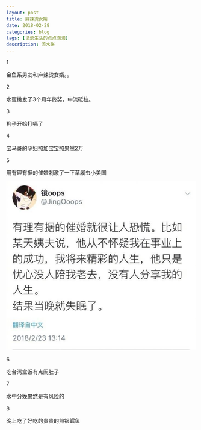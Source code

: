 ```yaml
---
layout: post
title: 麻辣烫女婿
date: 2018-02-28
categories: blog
tags: [记录生活的点点滴滴]
description: 流水账
---
```


1 

金鱼系男友和麻辣烫女婿。。

2

水蜜桃发了3个月年终奖，中流砥柱。

3

狗子开始打嗝了

4

宝马哥的孕妇照加宝宝照果然2万

5

用有理有据的催婚刺激了一下草履虫小美国

![有理有据的催婚](https://raw.githubusercontent.com/cksmct/MarkdownPhotos/master/%E5%BE%AE%E4%BF%A1%E5%9B%BE%E7%89%87_20180305101226.jpg)

6

吃台湾盒饭有点闹肚子

7

水中分娩果然是有风险的

8

晚上吃了好吃的贵贵的煎银鳕鱼












